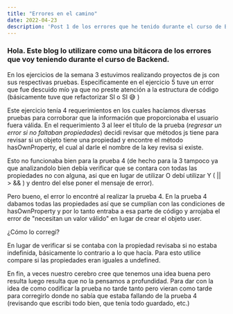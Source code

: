 ```yaml
---
title: "Errores en el camino"
date: 2022-04-23
description: 'Post 1 de los errores que he tenido durante el curso de Backend en Launch X'
---
```

<h3>Hola. Este blog lo utilizare como una bitácora de los errores que voy teniendo durante el curso de Backend. </h3>

En los ejercicios de la semana 3 estuvimos realizando proyectos de js con sus respectivas pruebas. Especificamente en el ejercicio 5 tuve un error que fue descuido mío 
ya que no preste atención a la estructura de código (básicamente tuve que refactorizar SI o SI 😅 )

Este ejercicio tenía 4 requerimientos en los cuales hacíamos diversas pruebas para corroborar que la información
que proporcionaba el usuario fuera válida.
En el requerimiento 3 al leer el título de la prueba (*regresar un error si no faltaban propiedades*) decidi revisar
que métodos js tiene para revisar si un objeto tiene una propiedad y encontre el método hasOwnProperty, el cual al 
darle el nombre de la key revisa si existe.

Esto no funcionaba bien para la prueba 4 (de hecho para la 3 tampoco ya que analizandolo bien debía verificar que se contara con todas las propiedades no con alguna, asi que
en lugar de utilizar O debí utilizar Y ( ||  >  && ) y dentro del else poner el mensaje de error).

Pero bueno, el error lo encontré al realizar la prueba 4. En la prueba 4 dabamos todas las propiedades así que se cumplían con las condiciones de hasOwnProperty y por lo 
tanto entraba a esa parte de código y arrojaba el error de "necesitan un valor válido" en lugar de crear el objeto user.

¿Cómo lo corregí?

En lugar de verificar si se contaba con la propiedad revisaba si no estaba indefinida, básicamente lo contrario a lo que hacía. Para esto utilice compare si las propiedades 
eran iguales a undefined.

En fin, a veces nuestro cerebro cree que tenemos una idea buena pero resulta luego resulta que no la pensamos a profundidad. Para dar con la idea de como codificar la prueba
no tarde tanto pero vieran como tarde para corregirlo donde no sabía que estaba fallando de la prueba 4 (revisando que escribi todo bien, que tenía todo guardado, etc.)

